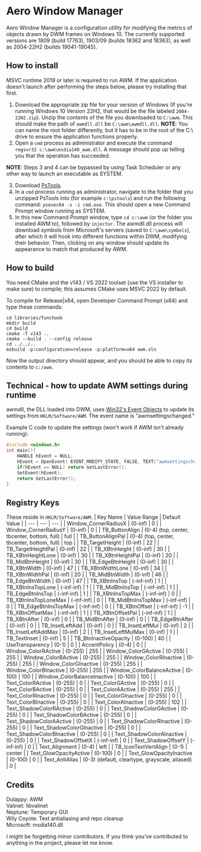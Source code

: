 # Aero Window Manager

Aero Window Manager is a configuration utility for modifying the metrics of
objects drawn by DWM frames on Windows 10. The currently supported versions are
1809 (build 17763), 1903/09 (builds 18362 and 18363), as well as 2004-22H2
(builds 19041-19045).

## How to install

MSVC runtime 2019 or later is required to run AWM. If the application doesn't
launch after performing the steps below, please try installing that first.

1. Download the appropriate zip file for your version of Windows (If you're
   running Windows 10 Version 22H2, that would be the file labeled
   `2004-22H2.zip`). Unzip the contents of the file you downloaded to `C:\awm`.
   This should make the path of `awmdll.dll` be `C:\awm\awmdll.dll`. **NOTE**:
   You can name the root folder differently, but it has to be in the root of
   the C:\ drive to ensure the application functions properly.
2. Open a `cmd` process as administrator and execute the command `regsvr32
   c:\awm\msdia140_awm.dll`. A message should pop up telling you that the
   operation has succeeded.

**NOTE**: Steps 3 and 4 can be bypassed by using Task Scheduler or any other
way to launch an executable as SYSTEM.

3. Download
   [PsTools](https://learn.microsoft.com/en-us/sysinternals/downloads/pstools).
4. In a `cmd` process running as administrator, navigate to the folder that you
   unzipped PsTools into (for example `c:\pstools`) and run the following
   command: `psexec64 -s -i cmd.exe`. This should open a new Command Prompt
   window running as SYSTEM.
5. In this new Command Prompt window, type `cd c:\awm` (or the folder you
   installed AWM to), followed by `injector`. The awmdll.dll process will
   download symbols from Microsoft's servers (saved to `C:\awm\symbols`), after
   which it will hook into different functions within DWM, modifying their
   behavior. Then, clicking on any window should update its appearance to match
   that produced by AWM.

## How to build

You need CMake and the v143 / VS 2022 toolset (use the VS installer to make
sure) to compile; this assumes CMake uses MSVC 2022 by default.

To compile for Release|x64, open Developer Command Prompt (x64) and type these
commands:

```batch
cd libraries/funchook
mkdir build
cd build
cmake -T v143 ..
cmake --build . --config release
cd ../../..
msbuild -p:configuration=release -p:platform=x64 awm.sln
```

Now the output directory should appear, and you should be able to copy its
contents to `c:/awm`.

## Technical - how to update AWM settings during runtime

awmdll, the DLL loaded into DWM, uses [Win32's Event Objects](https://learn.microsoft.com/en-us/windows/win32/sync/using-event-objects)
to update its settings from `HKLM/Software/AWM`. The event name is
"awmsettingschanged."

Example C code to update the settings (won't work if AWM isn't already
running):

```c
#include <windows.h>
int main(){
    HANDLE hEvent = NULL;
    hEvent = OpenEvent( EVENT_MODIFY_STATE, FALSE, TEXT("awmsettingschanged") );
    if(hEvent == NULL) return GetLastError();
    SetEvent(hEvent);
    return GetLastError();
}
```

## Registry Keys

These reside in `HKLM/Software/AWM`.
| Key Name | Value Range | Default Value |
| --- | --- | --- |
| Window_CornerRadiusX | (0-inf) | 0 |
| Window_CornerRadiusY | (0-inf) | 0 |
| TB_ButtonAlign | (0-4) (top, center, tbcenter, bottom, full) | full |
| TB_ButtonAlignPal | (0-4) (top, center, tbcenter, bottom, full) | top |
| TB_TargetHeight | (0-inf) | 22 |
| TB_TargetHeightPal | (0-inf) | 22 |
| TB_XBtnHeight | (0-inf) | 30 |
| TB_XBtnHeightLone | (0-inf) | 30 |
| TB_XBtnHeightPal | (0-inf) | 20 |
| TB_MidBtnHeight | (0-inf) | 30 |
| TB_EdgeBtnHeight | (0-inf) | 30 |
| TB_XBtnWidth | (0-inf) | 47 |
| TB_XBtnWidthLone | (0-inf) | 34 |
| TB_XBtnWidthPal | (0-inf) | 20 |
| TB_MidBtnWidth | (0-inf) | 46 |
| TB_EdgeBtnWidth | (0-inf) | 47 |
| TB_XBtnInsTop | (-inf-inf) | 1 |
| TB_XBtnInsTopLone | (-inf-inf) | 1 |
| TB_MidBtnInsTop | (-inf-inf) | 1 |
| TB_EdgeBtnInsTop | (-inf-inf) | 1 |
| TB_XBtnInsTopMax | (-inf-inf) | 0 |
| TB_XBtnInsTopLoneMax | (-inf-inf) | 0 |
| TB_MidBtnInsTopMax | (-inf-inf) | 0 |
| TB_EdgeBtnInsTopMax | (-inf-inf) | 0 |
| TB_XBtnOffset | (-inf-inf) | -1 |
| TB_XBtnOffsetMax | (-inf-inf) | 1 |
| TB_XBtnOffsetPal | (-inf-inf) | 1 |
| TB_XBtnAfter | (0-inf) | 0 |
| TB_MidBtnAfter | (0-inf) | 0 |
| TB_EdgeBtnAfter | (0-inf) | 0 |
| TB_InsetLeftAdd | (0-inf) | 0 |
| TB_InsetLeftMul | (0-inf) | 2 |
| TB_InsetLeftAddMax | (0-inf) | 2 |
| TB_InsetLeftMulMax | (0-inf) | 1 |
| TB_TextInset | (0-inf) | 5 |
| TB_BtnInactiveOpacity | (0-100) | 40 |
| UseTransparency | (0-1) | 0 |
| AccentPolicy | (0-4) | 0 |
| Window_ColorRActive | (0-255) | 255 |
| Window_ColorGActive | (0-255) | 255 |
| Window_ColorBActive | (0-255) | 255 |
| Window_ColorRInactive | (0-255) | 255 |
| Window_ColorGInactive | (0-255) | 255 |
| Window_ColorBInactive | (0-255) | 255 |
| Window_ColorBalanceActive | (0-100) | 100 |
| Window_ColorBalanceInactive | (0-100) | 100 |
| Text_ColorRActive | (0-255) | 0 |
| Text_ColorGActive | (0-255) | 0 |
| Text_ColorBActive | (0-255) | 0 |
| Text_ColorAActive | (0-255) | 255 |
| Text_ColorRInactive | (0-255) | 0 |
| Text_ColorGInactive | (0-255) | 0 |
| Text_ColorBInactive | (0-255) | 0 |
| Text_ColorAInactive | (0-255) | 102 |
| Text_ShadowColorRActive | (0-255) | 0 |
| Text_ShadowColorGActive | (0-255) | 0 |
| Text_ShadowColorBActive | (0-255) | 0 |
| Text_ShadowColorAActive | (0-255) | 0 |
| Text_ShadowColorRInactive | (0-255) | 0 |
| Text_ShadowColorGInactive | (0-255) | 0 |
| Text_ShadowColorBInactive | (0-255) | 0 |
| Text_ShadowColorAInactive | (0-255) | 0 |
| Text_ShadowOffsetX | (-inf-inf) | 0 |
| Text_ShadowOffsetY | (-inf-inf) | 0 |
| Text_Alignment | (0-4) | left |
| TB_IconTextVertAlign | (0-1) | center |
| Text_GlowOpacityActive | (0-100) | 0 |
| Text_GlowOpacityInactive | (0-100) | 0 |
| Text_AntiAlias | (0-3) (default, cleartype, grayscale, aliased) | 0 |

## Credits
Dulappy: AWM\
Valinet: libvalinet\
Neptune: Temporary GUI\
Wily Coyote: Text antialiasing and repo cleanup\
Microsoft: msdia140.dll

I might be forgetting minor contributors. If you think you've contributed to
anything in the project, please let me know.
